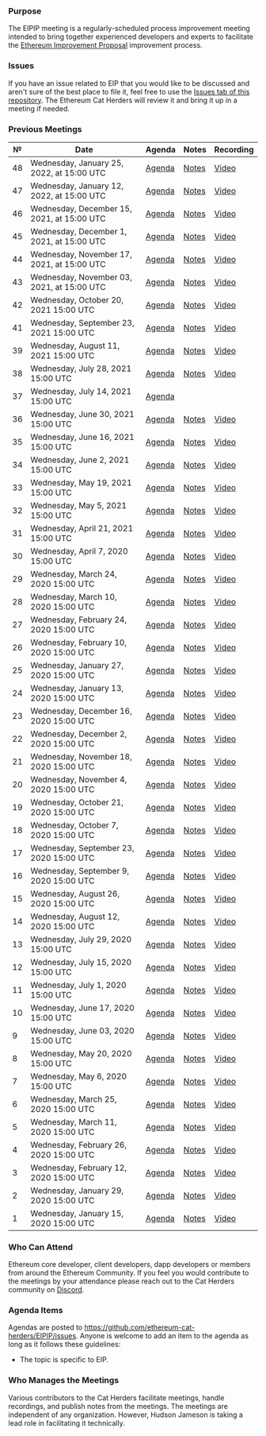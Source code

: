 ### Purpose
The EIPIP meeting is a regularly-scheduled process improvement meeting intended to bring together experienced developers and experts to facilitate the [Ethereum Improvement Proposal](https://github.com/ethereum/EIPs) improvement process.

### Issues
If you have an issue related to EIP that you would like to be discussed and aren't sure of the best place to file it, feel free to use the [Issues tab of this repository](https://github.com/ethereum-cat-herders/EIPIP/issues). The Ethereum Cat Herders will review it and bring it up in a meeting if needed.  

### Previous Meetings

 №  | Date                             | Agenda         | Notes          | Recording            |
--- | -------------------------------- | -------------- | -------------- | -------------------- |
  48 | Wednesday, January 25, 2022, at 15:00 UTC | [Agenda](https://github.com/ethereum-cat-herders/EIPIP/issues/105)    | [Notes](All%20EIPIP%20Meetings/Meeting%20048.md) | [Video](https://youtu.be/0oW6n9yuwoU) |
  47 | Wednesday, January 12, 2022, at 15:00 UTC | [Agenda](https://github.com/ethereum-cat-herders/EIPIP/issues/101)    | [Notes](All%20EIPIP%20Meetings/Meeting%20047.md) | [Video](https://www.youtube.com/watch?v=66fO36vzGUY) |
  46 | Wednesday, December 15, 2021, at 15:00 UTC | [Agenda](https://github.com/ethereum-cat-herders/EIPIP/issues/98)    | [Notes](All%20EIPIP%20Meetings/Meeting%20046.md) | [Video](https://www.youtube.com/watch?v=xEuy8b5cJjU&t=644s) |
  45 | Wednesday, December 1, 2021, at 15:00 UTC | [Agenda](https://github.com/ethereum-cat-herders/EIPIP/issues/95)    | [Notes](All%20EIPIP%20Meetings/Meeting%20045.md) | [Video](https://www.youtube.com/watch?v=cJXWOu5aefs) |
  44 | Wednesday, November 17, 2021, at 15:00 UTC | [Agenda](https://github.com/ethereum-cat-herders/EIPIP/issues/91)    | [Notes](All%20EIPIP%20Meetings/Meeting%20044.md) | [Video](https://youtu.be/e1fTsIMa4bE) |
  43 | Wednesday, November 03, 2021, at 15:00 UTC | [Agenda](https://github.com/ethereum-cat-herders/EIPIP/issues/90)    | [Notes](All%20EIPIP%20Meetings/Meeting%20043.md) | [Video](https://youtu.be/EV7plRxP0A4) |
  42 | Wednesday, October 20, 2021 15:00 UTC | [Agenda](https://github.com/ethereum-cat-herders/EIPIP/issues/87)    | [Notes](All%20EIPIP%20Meetings/Meeting%20042.md) | [Video](https://youtu.be/7FXF-dRVgj0) |
  41 | Wednesday, September 23, 2021 15:00 UTC | [Agenda](https://github.com/ethereum-cat-herders/EIPIP/issues/85)    | [Notes](All%20EIPIP%20Meetings/Meeting%20041.md) | [Video](https://youtu.be/54j6VK6ska0) |
  39 | Wednesday, August 11, 2021 15:00 UTC | [Agenda](https://github.com/ethereum-cat-herders/EIPIP/issues/82)    | [Notes](All%20EIPIP%20Meetings/Meeting%20039.md) | [Video](https://youtu.be/eo90AIGv3jw) |
  38 | Wednesday, July 28, 2021 15:00 UTC | [Agenda](https://github.com/ethereum-cat-herders/EIPIP/issues/79)    | [Notes](All%20EIPIP%20Meetings/Meeting%20038.md) | [Video](https://youtu.be/0zHXZhxs7IA) |
  37 | Wednesday, July 14, 2021 15:00 UTC | [Agenda](https://github.com/ethereum-cat-herders/EIPIP/issues/78)    | | |
  36 | Wednesday, June 30, 2021 15:00 UTC | [Agenda](https://github.com/ethereum-cat-herders/EIPIP/issues/75)    | [Notes](All%20EIPIP%20Meetings/Meeting%20036.md) | [Video](https://youtu.be/VgsK8xnrL3U) |
  35 | Wednesday, June 16, 2021 15:00 UTC | [Agenda](https://github.com/ethereum-cat-herders/EIPIP/issues/72)    | [Notes](All%20EIPIP%20Meetings/Meeting%20035.md) | [Video](https://youtu.be/VgsK8xnrL3U) |
  34 | Wednesday, June 2, 2021 15:00 UTC | [Agenda](https://github.com/ethereum-cat-herders/EIPIP/issues/70)    | [Notes](All%20EIPIP%20Meetings/Meeting%20034.md) | [Video](https://youtu.be/7pPyXnlAAjs) |
  33 | Wednesday, May 19, 2021 15:00 UTC | [Agenda](https://github.com/ethereum-cat-herders/EIPIP/issues/69)    | [Notes](All%20EIPIP%20Meetings/Meeting%20033.md) | [Video](https://youtu.be/BJ7X3csL9vc) |
  32 | Wednesday, May 5, 2021 15:00 UTC | [Agenda](https://github.com/ethereum-cat-herders/EIPIP/issues/67)    | [Notes](All%20EIPIP%20Meetings/Meeting%20032.md) | [Video](https://youtu.be/cHmjk4tn7GI) |
  31 | Wednesday, April 21, 2021 15:00 UTC | [Agenda](https://github.com/ethereum-cat-herders/EIPIP/issues/65)    | [Notes](All%20EIPIP%20Meetings/Meeting%20031.md) | [Video](https://www.youtube.com/watch?v=n1E1dreOMFE) |
  30 | Wednesday, April 7, 2020 15:00 UTC | [Agenda](https://github.com/ethereum-cat-herders/EIPIP/issues62)    | [Notes](All%20EIPIP%20Meetings/Meeting%20030.md) | [Video](https://www.youtube.com/watch?v=FdCeXxok2Fw) |
  29 | Wednesday, March 24, 2020 15:00 UTC | [Agenda](https://github.com/ethereum-cat-herders/EIPIP/issues/57)    | [Notes](All%20EIPIP%20Meetings/Meeting%20029.md) | [Video](https://www.youtube.com/watch?v=CD3LCpeQX8w) |
  28 | Wednesday, March 10, 2020 15:00 UTC | [Agenda](https://github.com/ethereum-cat-herders/EIPIP/issues/56)    | [Notes](All%20EIPIP%20Meetings/Meeting%20028.md) | [Video](https://www.youtube.com/watch?v=fKQVb-s0Tzs) |
  27 | Wednesday, February 24, 2020 15:00 UTC | [Agenda](https://github.com/ethereum-cat-herders/EIPIP/issues/54)    | [Notes](All%20EIPIP%20Meetings/Meeting%20027.md) | [Video](https://www.youtube.com/watch?v=nyW-5Y3elOs) |
  26 | Wednesday, February 10, 2020 15:00 UTC | [Agenda](https://github.com/ethereum-cat-herders/EIPIP/issues/50)    | [Notes](All%20EIPIP%20Meetings/Meeting%20026.md) | [Video](https://www.youtube.com/watch?v=XrkTATjdn6s) |
  25 | Wednesday, January 27, 2020 15:00 UTC | [Agenda](https://github.com/ethereum-cat-herders/EIPIP/issues/48)    | [Notes](All%20EIPIP%20Meetings/Meeting%20025.md) | [Video](https://www.youtube.com/watch?v=zz1IhYKztuc) |
  24 | Wednesday, January 13, 2020 15:00 UTC | [Agenda](https://github.com/ethereum-cat-herders/EIPIP/issues/47)    | [Notes](All%20EIPIP%20Meetings/Meeting%20024.md) | [Video](https://www.youtube.com/watch?v=PKayglbWpAs) |
  23 | Wednesday, December 16, 2020 15:00 UTC | [Agenda](https://github.com/ethereum-cat-herders/EIPIP/issues/44)    | [Notes](All%20EIPIP%20Meetings/Meeting%20023.md) | [Video](https://www.youtube.com/watch?v=B8uSDIYznuY) |
  22 | Wednesday, December 2, 2020 15:00 UTC | [Agenda](https://github.com/ethereum-cat-herders/EIPIP/issues/43)    | [Notes](All%20EIPIP%20Meetings/Meeting%20022.md) | [Video](https://www.youtube.com/watch?v=FUEaz9YrP0g) |
  21 | Wednesday, November 18, 2020 15:00 UTC | [Agenda](https://github.com/ethereum-cat-herders/EIPIP/issues/39)    | [Notes](All%20EIPIP%20Meetings/Meeting%20021.md) | [Video](https://www.youtube.com/watch?v=fJ762_NI2EU) |
  20 | Wednesday, November 4, 2020 15:00 UTC | [Agenda](https://github.com/ethereum-cat-herders/EIPIP/issues/38)    | [Notes](All%20EIPIP%20Meetings/Meeting%20020.md) | [Video](https://www.youtube.com/watch?v=m1A3F4v7H4M) |
  19 | Wednesday, October 21, 2020 15:00 UTC | [Agenda](https://github.com/ethereum-cat-herders/EIPIP/issues/36)    | [Notes](All%20EIPIP%20Meetings/Meeting%20019.md) | [Video](https://www.youtube.com/watch?v=k9rTZTkne3g) |
  18 | Wednesday, October 7, 2020 15:00 UTC | [Agenda](https://github.com/ethereum-cat-herders/EIPIP/issues/34)    | [Notes](All%20EIPIP%20Meetings/Meeting%20018.md) | [Video](https://www.youtube.com/watch?v=pscnoPt_4ko) |
  17 | Wednesday, September 23, 2020 15:00 UTC | [Agenda](https://github.com/ethereum-cat-herders/EIPIP/issues/33)    | [Notes](All%20EIPIP%20Meetings/Meeting%20017.md) | [Video](https://www.youtube.com/watch?v=fl5MOhbipgY) |
  16 | Wednesday, September 9, 2020 15:00 UTC | [Agenda](https://github.com/ethereum-cat-herders/EIPIP/issues/30)    | [Notes](All%20EIPIP%20Meetings/Meeting%20016.md) | [Video](https://www.youtube.com/watch?v=UJmYpFkZGzY) |
  15 | Wednesday, August 26, 2020 15:00 UTC | [Agenda](https://github.com/ethereum-cat-herders/EIPIP/issues/29)    | [Notes](All%20EIPIP%20Meetings/Meeting%20015.md) | [Video](https://www.youtube.com/watch?v=y6LBpY6byd0) |
  14 | Wednesday, August 12, 2020 15:00 UTC | [Agenda](https://github.com/ethereum-cat-herders/EIPIP/issues/26)    | [Notes](All%20EIPIP%20Meetings/Meeting%20014.md) | [Video](https://www.youtube.com/watch?v=mkz9eJ3GDTI) |
  13 | Wednesday, July 29, 2020 15:00 UTC | [Agenda](https://github.com/ethereum-cat-herders/EIPIP/issues/25)    | [Notes](All%20EIPIP%20Meetings/Meeting%20013.md) | [Video](https://youtu.be/8dxGtomafP4) |
  12 | Wednesday, July 15, 2020 15:00 UTC | [Agenda](https://github.com/ethereum-cat-herders/EIPIP/issues/23)    | [Notes](All%20EIPIP%20Meetings/Meeting%20012.md) | [Video](https://www.youtube.com/watch?v=5PSQDT1nr2E) |
  11 | Wednesday, July 1, 2020 15:00 UTC | [Agenda](https://github.com/ethereum-cat-herders/EIPIP/issues/21)    | [Notes](All%20EIPIP%20Meetings/Meeting%20011.md) | [Video](https://www.youtube.com/watch?v=wZnsVp0aqBk) |
  10 | Wednesday, June 17, 2020 15:00 UTC | [Agenda](https://github.com/ethereum-cat-herders/EIPIP/issues/19)    | [Notes](All%20EIPIP%20Meetings/Meeting%20010.md) | [Video](https://www.youtube.com/watch?v=8P5WnOsjPzs) |
  9 | Wednesday, June 03, 2020 15:00 UTC | [Agenda](https://github.com/ethereum-cat-herders/EIPIP/issues/16)    | [Notes](All%20EIPIP%20Meetings/Meeting%20009.md) | [Video](https://www.youtube.com/watch?v=59Bzw9dHIEM) |
  8 | Wednesday, May 20, 2020 15:00 UTC | [Agenda](https://github.com/ethereum-cat-herders/EIPIP/issues/15)     | [Notes](All%20EIPIP%20Meetings/Meeting%20008.md) | [Video](https://www.youtube.com/watch?v=OP5Z8BVSlqs) |
  7 | Wednesday, May 6, 2020 15:00 UTC | [Agenda](https://github.com/ethereum-cat-herders/EIPIP/issues/13)      | [Notes](All%20EIPIP%20Meetings/Meeting%20007.md) | [Video](https://www.youtube.com/watch?v=-ZUOWpEuAEU) |
  6 | Wednesday, March 25, 2020 15:00 UTC | [Agenda](https://github.com/ethereum-cat-herders/EIPIP/issues/10)   | [Notes](All%20EIPIP%20Meetings/Meeting%20006.md) | [Video](https://www.youtube.com/watch?v=ZPy1x2clAqk) |
  5 | Wednesday, March 11, 2020 15:00 UTC | [Agenda](https://github.com/ethereum-cat-herders/EIPIP/issues/8)    | [Notes](All%20EIPIP%20Meetings/Meeting%20005.md) | [Video](https://www.youtube.com/watch?v=MrJAHvyrg04) |
  4 | Wednesday, February 26, 2020 15:00 UTC | [Agenda](https://github.com/ethereum-cat-herders/EIPIP/issues/6) | [Notes](All%20EIPIP%20Meetings/Meeting%20004.md) | [Video](https://www.youtube.com/watch?v=c0DUKVNvML0) |
  3 | Wednesday, February 12, 2020 15:00 UTC | [Agenda](https://github.com/ethereum-cat-herders/EIPIP/issues/5) | [Notes](All%20EIPIP%20Meetings/Meeting%20003.md) | [Video](https://www.youtube.com/watch?v=XpEu8MyPRcc) |
  2 | Wednesday, January 29, 2020 15:00 UTC  | [Agenda](https://github.com/ethereum-cat-herders/EIPIP/issues/1) | [Notes](All%20EIPIP%20Meetings/Meeting%20002.md) | [Video](https://www.youtube.com/watch?v=oviaIsMLb8M) |
  1 | Wednesday, January 15, 2020 15:00 UTC  | [Agenda](All%20EIPIP%20Meetings/Meeting%20001.md)                | [Notes](All%20EIPIP%20Meetings/Meeting%20001.md) | [Video](https://www.youtube.com/watch?v=ZW3AWJD6cmI) |

### Who Can Attend
Ethereum core developer, client developers, dapp developers or members from around the Ethereum Community. If you feel you would contribute to the meetings by your attendance please reach out to the Cat Herders community on [Discord](https://discord.gg/tzYmDmF).

### Agenda Items
Agendas are posted to https://github.com/ethereum-cat-herders/EIPIP/issues. Anyone is welcome to add an item to the agenda as long as it follows these guidelines:
- The topic is specific to EIP.

### Who Manages the Meetings
Various contributors to the Cat Herders facilitate meetings, handle recordings, and publish notes from the meetings. The meetings are independent of any organization. However, Hudson Jameson is taking a lead role in facilitating it technically. 


